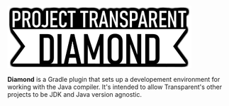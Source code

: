 ![Diamond](https://github.com/project-transparent/diamond/blob/master/diamond.png)

**Diamond** is a Gradle plugin that sets up a developement environment for working with the Java compiler.
It's intended to allow Transparent's other projects to be JDK and Java version agnostic.
